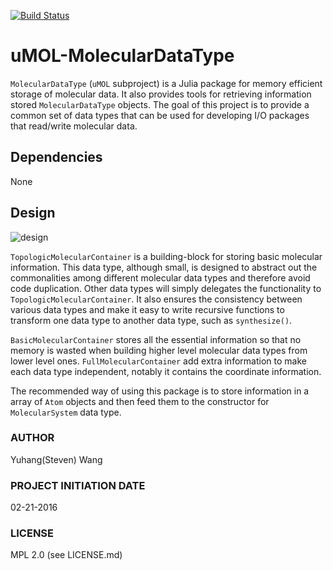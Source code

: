 [![Build Status](https://travis-ci.org/UMOL/MolecularDataType.jl.svg?branch=master)](https://travis-ci.org/UMOL/MolecularDataType.jl)

# uMOL-MolecularDataType
``MolecularDataType`` (``uMOL`` subproject) 
is a Julia package for
memory efficient storage of molecular data.
It also provides tools for retrieving 
information stored ``MolecularDataType`` objects.
The goal of this project is to provide a common
set of data types that can be used for
developing I/O packages that read/write
molecular data.

## Dependencies
None

## Design
![design](doc/fig/design/type_graph_MolecularDataType.png)

``TopologicMolecularContainer`` is a building-block for
storing basic molecular information. 
This data type, although small, is designed to abstract out
the commonalities among different molecular data types
and therefore avoid code duplication. Other data types
will simply delegates the functionality to 
``TopologicMolecularContainer``. 
It also ensures the consistency between various data types
and make it easy to write recursive functions to 
transform one data type to another data type, 
such as ``synthesize()``. 

``BasicMolecularContainer`` stores all the essential 
information so that no memory is wasted when building higher level molecular data types from lower level ones.
``FullMolecularContainer`` add extra information 
to make each data type independent, notably it contains
the coordinate information.

The recommended way of using this package is to 
store information in a array of ``Atom`` objects
and then feed them to the constructor for ``MolecularSystem`` data type.

### AUTHOR
Yuhang(Steven) Wang

### PROJECT INITIATION DATE
02-21-2016

### LICENSE
MPL 2.0 (see LICENSE.md)


